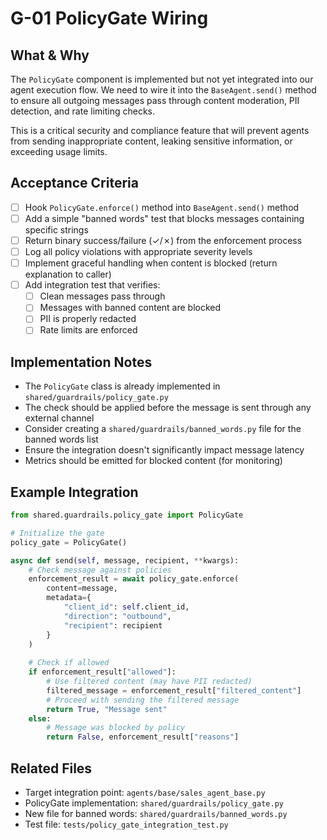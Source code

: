 # G-01 PolicyGate Wiring

## What & Why
The `PolicyGate` component is implemented but not yet integrated into our agent execution flow. We need to wire it into the `BaseAgent.send()` method to ensure all outgoing messages pass through content moderation, PII detection, and rate limiting checks.

This is a critical security and compliance feature that will prevent agents from sending inappropriate content, leaking sensitive information, or exceeding usage limits.

## Acceptance Criteria
- [ ] Hook `PolicyGate.enforce()` method into `BaseAgent.send()` method
- [ ] Add a simple "banned words" test that blocks messages containing specific strings
- [ ] Return binary success/failure (✓/✗) from the enforcement process
- [ ] Log all policy violations with appropriate severity levels
- [ ] Implement graceful handling when content is blocked (return explanation to caller)
- [ ] Add integration test that verifies:
  - [ ] Clean messages pass through
  - [ ] Messages with banned content are blocked
  - [ ] PII is properly redacted
  - [ ] Rate limits are enforced

## Implementation Notes
- The `PolicyGate` class is already implemented in `shared/guardrails/policy_gate.py`
- The check should be applied before the message is sent through any external channel
- Consider creating a `shared/guardrails/banned_words.py` file for the banned words list
- Ensure the integration doesn't significantly impact message latency
- Metrics should be emitted for blocked content (for monitoring)

## Example Integration
```python
from shared.guardrails.policy_gate import PolicyGate

# Initialize the gate
policy_gate = PolicyGate()

async def send(self, message, recipient, **kwargs):
    # Check message against policies
    enforcement_result = await policy_gate.enforce(
        content=message,
        metadata={
            "client_id": self.client_id,
            "direction": "outbound",
            "recipient": recipient
        }
    )
    
    # Check if allowed
    if enforcement_result["allowed"]:
        # Use filtered content (may have PII redacted)
        filtered_message = enforcement_result["filtered_content"]
        # Proceed with sending the filtered message
        return True, "Message sent"
    else:
        # Message was blocked by policy
        return False, enforcement_result["reasons"]
```

## Related Files
- Target integration point: `agents/base/sales_agent_base.py`
- PolicyGate implementation: `shared/guardrails/policy_gate.py`
- New file for banned words: `shared/guardrails/banned_words.py`
- Test file: `tests/policy_gate_integration_test.py`

